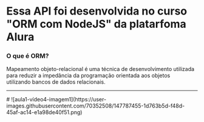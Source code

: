 <h1> Essa API foi desenvolvida no curso "ORM com NodeJS" da platarfoma Alura </h1>
<h3> O que é ORM? </h3>
Mapeamento objeto-relacional é uma técnica de desenvolvimento utilizada para reduzir a impedância da programação orientada aos objetos<br> 
utilizando bancos de dados relacionais. 
<hr>
#  ![aula1-vídeo4-imagem1](https://user-images.githubusercontent.com/70352508/147787455-1d763b5d-f48d-45af-ac14-e1a98de40f51.png)

